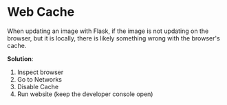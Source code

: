 # Web Cache

When updating an image with Flask, if the image is not updating on the browser, but it is locally, there is likely something wrong with the browser's cache.

**Solution**: 
1. Inspect browser 
2. Go to Networks
3. Disable Cache
4. Run website (keep the developer console open)